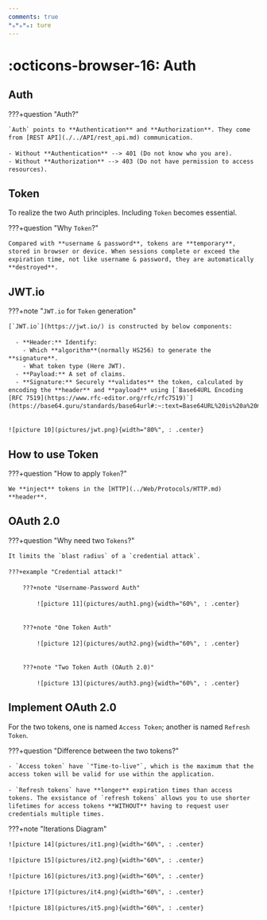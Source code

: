 ```yaml
---
comments: true
ᴴₒᴴₒᴴₒ: ture
---
```


# **:octicons-browser-16: Auth**

## **Auth**

???+question "Auth?"

    `Auth` points to **Authentication** and **Authorization**. They come from [REST API](./../API/rest_api.md) communication. 

    - Without **Authentication** --> 401 (Do not know who you are).
    - Without **Authorization** --> 403 (Do not have permission to access resources).

## **Token**

To realize the two Auth principles. Including `Token` becomes essential.

???+question "Why `Token`?"

    Compared with **username & password**, tokens are **temporary**, stored in browser or device. When sessions complete or exceed the expiration time, not like username & password, they are automatically **destroyed**.

## **JWT.io**

???+note "`JWT.io` for `Token` generation"

    [`JWT.io`](https://jwt.io/) is constructed by below components:

      - **Header:** Identify:
        - Which **algorithm**(normally HS256) to generate the **signature**.
        - What token type (Here JWT).
      - **Payload:** A set of claims.
      - **Signature:** Securely **validates** the token, calculated by encoding the **header** and **payload** using [`Base64URL Encoding [RFC 7519](https://www.rfc-editor.org/rfc/rfc7519)`](https://base64.guru/standards/base64url#:~:text=Base64URL%20is%20a%20modification%20of,characters%20for%20URLs%20and%20filenames.)


    ![picture 10](pictures/jwt.png){width="80%", : .center}  


## **How to use Token**

???+question "How to apply `Token`?"

    We **inject** tokens in the [HTTP](../Web/Protocols/HTTP.md) **header**.

## **OAuth 2.0**

???+question "Why need two `Tokens`?"

    It limits the `blast radius` of a `credential attack`.

    ???+example "Credential attack!"

        ???+note "Username-Password Auth"

            ![picture 11](pictures/auth1.png){width="60%", : .center}    


        ???+note "One Token Auth"

            ![picture 12](pictures/auth2.png){width="60%", : .center}    


        ???+note "Two Token Auth (OAuth 2.0)"

            ![picture 13](pictures/auth3.png){width="60%", : .center}    


## **Implement OAuth 2.0**

For the two tokens, one is named `Access Token`; another is named `Refresh Token`.

???+question "Difference between the two tokens?"

    - `Access token` have `"Time-to-live"`, which is the maximum that the access token will be valid for use within the application.

    - `Refresh tokens` have **longer** expiration times than access tokens. The exsistance of `refresh tokens` allows you to use shorter lifetimes for access tokens **WITHOUT** having to request user credentials multiple times.

???+note "Iterations Diagram"

    ![picture 14](pictures/it1.png){width="60%", : .center}  

    ![picture 15](pictures/it2.png){width="60%", : .center}  

    ![picture 16](pictures/it3.png){width="60%", : .center}  

    ![picture 17](pictures/it4.png){width="60%", : .center}  

    ![picture 18](pictures/it5.png){width="60%", : .center}  


        


